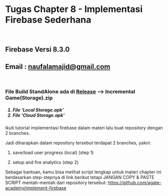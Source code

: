 # Tugas Chapter 8 - Implementasi Firebase Sederhana
<br>
  <h2>Firebase Versi 8.3.0</h2>
  <h2> Email : <a href="naufalamajid@gmail.com">naufalamajid@gmail.com</a> </h2>
<br>
<h3>File Build StandAlone ada di <a href = "https://github.com/NaufalAmajid/Implementasi_Firebase/releases/tag/0.1">Release</a> --> Incremental Game(Storage).zip </h3>
<h5>
  <ol>
    <li>File 'Local Storage.apk' </li>
    <li>File 'Cloud Storage.apk' </li>
  </ol>
</h5>
<p>
Ikuti tutorial implementasi firebase dalam materi lalu buat repository dengan 2 branches.

Jadi diharapkan dalam repository tersebut terdapat 2 branches, yakni:

1) save/load user progress (local) (step 1)

2) setup and fire analytics (step 2)

Sebagai bantuan, kamu bisa melihat script lengkap untuk materi chapter ini berdasarkan step-stepnya di link berikut tetapi JANGAN COPY & PASTE SCRIPT mentah-mentah dari repository tersebut:
<a href = "https://github.com/agate-academy/implement-firebase">https://github.com/agate-academy/implement-firebase</a>
</p>
